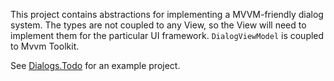 This project contains abstractions for implementing a MVVM-friendly dialog system. The types are not coupled to any View, so the View will need to implement them for the particular UI framework. `DialogViewModel` is coupled to Mvvm Toolkit.

See [Dialogs.Todo](/Dialogs.Todo) for an example project.
